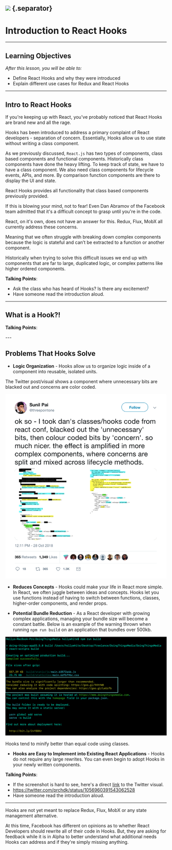 ## ![](https://s3.amazonaws.com/python-ga/images/GA_Cog_Medium_White_RGB.png) {.separator}
<h1>Introduction to React Hooks</h1>

---

## Learning Objectives

*After this lesson, you will be able to:*

* Define React Hooks and why they were introduced
* Explain different use cases for Redux and React Hooks

---

## Intro to React Hooks

If you're keeping up with React, you've probably noticed that React Hooks are brand new and all the rage.

Hooks has been introduced to address a primary complaint of React developers - separation of concern. Essentially, Hooks allow us to use state without writing a class component.

As we previously discussed, `React.js` has two types of components, class based components and functional components. Historically class components have done the heavy lifting. To keep track of state, we have to have a class component. We also need class components for lifecycle events, APIs, and more. By comparison function components are there to display the UI and state.

React Hooks provides all functionality that class based components previously provided.

If this is blowing your mind, not to fear! Even Dan Abramov of the Facebook team admitted that it's a difficult concept to grasp until you're in the code.

<!-- Model - Data
View - What the User Sees
Controller - Responds to an event -->

React, on it's own, does not have an answer for this. Redux, Flux, MobX all currently address these concerns.

Meaning that we often struggle with breaking down complex components because the logic is stateful and can’t be extracted to a function or another component.

Historically when trying to solve this difficult issues we end up with components that are far to large, duplicated logic, or complex patterns like higher ordered components.


<aside class="notes">

**Talking Points**:

* Ask the class who has heard of Hooks? Is there any excitement?
* Have someone read the introduction aloud.



</aside>

---

## What is a Hook?!

<aside class="notes">

**Talking Points**:

</aside>
---

## Problems That Hooks Solve

* **Logic Organization** - Hooks allow us to organize logic inside of a component into reusable, isolated units.

The Twitter post/visual shows a component where unnecessary bits are blacked out and concerns are color coded.

![logo](assets/Hooks-Twitter-Example.png)

* **Reduces Concepts** - Hooks could make your life in React more simple. In React, we often juggle between ideas and concepts. Hooks let you use functions instead of having to switch between functions, classes, higher-order components, and render props.

* **Potential Bundle Reduction** - As a React developer with growing complex applications, managing your bundle size will become a constant battle. Below is an example of the warning thrown when running `npm run build` on an application that bundles over 500kb.

![logo](assets/large-bundle.png)

Hooks tend to minify better than equal code using classes.

* **Hooks are Easy to Implement into Existing React Applications** - Hooks do not require any large rewrites. You can even begin to adopt Hooks in your newly written components.

<aside class="notes">

**Talking Points**:

  * If the screenshot is hard to see, here's a direct [link](https://twitter.com/threepointone/status/1056594421079261185/photo/1) to the Twitter visual.
* https://twitter.com/prchdk/status/1056960391543062528
* Have someone read the introduction aloud.



</aside>

---

Hooks are not yet meant to replace Redux, Flux, MobX or any state management alternative.

At this time, Facebook has different on opinions as to whether React Developers should rewrite all of their code in Hooks. But, they are asking for feedback while it is in Alpha to better understand what additional needs Hooks can address and if they're simply missing anything. 
